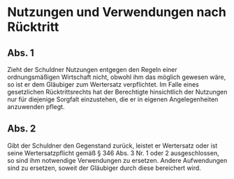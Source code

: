 # Nutzungen und Verwendungen nach Rücktritt



## Abs. 1

 Zieht der Schuldner Nutzungen entgegen den Regeln einer ordnungsmäßigen Wirtschaft nicht, obwohl ihm das möglich gewesen wäre, so ist er dem Gläubiger zum Wertersatz verpflichtet. Im Falle eines gesetzlichen Rücktrittsrechts hat der Berechtigte hinsichtlich der Nutzungen nur für diejenige Sorgfalt einzustehen, die er in eigenen Angelegenheiten anzuwenden pflegt.

## Abs. 2

 Gibt der Schuldner den Gegenstand zurück, leistet er Wertersatz oder ist seine Wertersatzpflicht gemäß § 346 Abs. 3 Nr. 1 oder 2 ausgeschlossen, so sind ihm notwendige Verwendungen zu ersetzen. Andere Aufwendungen sind zu ersetzen, soweit der Gläubiger durch diese bereichert wird. 


